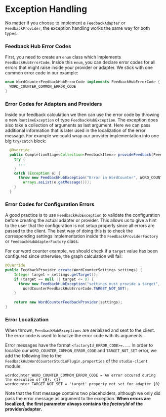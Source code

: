 # Exception Handling

No matter if you choose to implement a `FeedbackAdapter` or 
`FeedbackProvider`, the exception handling works the same way for both types.

### Feedback Hub Error Codes

First, you need to create an `enum` class which implements `FeedbackHubErrorCode`.
Inside this `enum`, you can declare error codes for all errors that might raise
inside your provider or adapter. We stick with one common error code in our example:  

```java
enum WordCounterFeedbackHubErrorCode implements FeedbackHubErrorCode {
  WORD_COUNTER_COMMON_ERROR_CODE
}
```

### Error Codes for Adapters and Providers

Inside our feedback calculation we then can use the error code by
throwing a new `RuntimeException` of type `FeedbackHubException`.
The exception does also take a collection of arguments as last argument.
Here we can pass additional information that is later used in the localization of 
the error message. For example we could wrap our provider implementation
into one big `try/catch` block:

```java
  @Override
  public CompletionStage<Collection<FeedbackItem>> provideFeedback(FeedbackContext feedbackContext) {
    try {
      ...
    }
    catch (Exception e) {
      throw new FeedbackHubException("Error in WordCounter", WORD_COUNTER_COMMON_ERROR_CODE, 
        Arrays.asList(e.getMessage()));
    }
  }
```

### Error Codes for Configuration Errors

A good practice is to use `FeedbackHubException` to validate the
configuration before creating the actual adapter or provider. This allows us
to give a hint to the user that the configuration is not setup properly since 
all errors are passed to the client. The best way of doing this is to check
the corresponding settings implementation inside the `FeedbackProviderFactory`
or `FeedbackHubAdapterFactory` class. 

For our word counter example, we should check if a `target` value has been 
configured since otherwise, the graph calculation will fail:

```java
@Override
public FeedbackProvider create(WordCounterSettings settings) {
    Integer target = settings.getTarget();
    if (target == null || target <= 0) {
      throw new FeedbackHubException("settings must provide a target", 
        WordCounterFeedbackHubErrorCode.TARGET_NOT_SET);
    }
    
    return new WordCounterFeedbackProvider(settings);
}
```

### Error Localization

When thrown, `FeedbackHubExceptions` are serialized and sent to the client.
The error code is used to localize the error code with its arguments.

Error messages have the format `<factoryId_ERROR_CODE>=...`.
In order to localize our `WORD_COUNTER_COMMON_ERROR_CODE` and `TARGET_NOT_SET` error, we add
the following line to the `FeedbackHubWordCounterStudioPlugin.properties` of
the `studio-client` module:

```
wordcounter_WORD_COUNTER_COMMON_ERROR_CODE = An error occured during the execution of {0}: {1}
wordcounter_TARGET_NOT_SET = 'target' property not set for adapter {0}
```

Note that the first message contains two placeholders, although we only did pass
the error message as argument to the exception. **When errors are localized, 
the first parameter always contains the _factoryId_ of the provider/adapter.**
